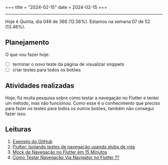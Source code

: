 +++
title = "2024-02-15"
date = 2024-02-15
+++

---

Hoje é Quinta, dia 046 de 366 (12.56%). Estamos na semana 07 de 52 (13.46%).

## Planejamento

O que vou fazer hoje:

- [ ] terminar o novo teste da página de visualizar snippets
- [ ] criar testes para todos os botões

## Atividades realizadas

Hoje, fiz muita pesquisa sobre como testar a navegação no Flutter e tentei um método, mas não funcionou. Como esse é o conhecimento que preciso para fazer os testes para todos os outros botões, também não consegui fazer isso.

## Leituras

1. [Exemplo do GitHub](https://github.com/flutter/flutter/blob/master/packages/flutter/test/widgets/navigator_test.dart)
2. [Flutter: Isolando testes de navegação usando stubs de rota](https://ahmad-hamwi.medium.com/stubbing-navigation-routes-in-widget-integration-tests-in-your-flutter-app-51f71963d4d0)
3. [Mock de Navegação no Flutter em 15 Minutos](https://fredgrott.medium.com/flutter-navigation-mocking-in-15-minutes-ade58f9c8bc8)
4. [Como Testar Navegação Via Navigator no Flutter ??](https://flutteragency.com/test-navigation-in-flutter/)
